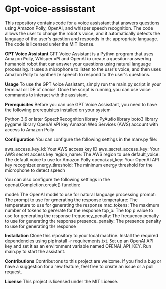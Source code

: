 # Gpt-voice-assisstant
This repository contains code for a voice assisstant that answers questions using Amazon Polly, OpenAI, and whisper speech recognition. The code allows the user to change the robot's voice, and it automatically detects the language of the user's question and responds in the appropriate language. The code is licensed under the MIT license.


**GPT Voice Assistant**
GPT Voice Assistant is a Python program that uses Amazon Polly, Whisper API and OpenAI to create a question-answering humanoid robot that can answer your questions using natural language processing. It uses a microphone to listen to the user's voice, and then uses Amazon Polly to synthesize speech to respond to the user's questions.

**Usage**
To use the GPT Voice Assistant, simply run the main.py script in your terminal or IDE of choice. Once the script is running, you can use voice commands to interact with the assistant.

**Prerequisites**
Before you can use GPT Voice Assisstant, you need to have the following prerequisites installed on your system:

Python 3.6 or later
SpeechRecognition library
PyAudio library
boto3 library
pygame library
OpenAI API key
Amazon Web Services (AWS) account with access to Amazon Polly

**Configuration**
You can configure the following settings in the marv.py file:

aws_access_key_id: Your AWS access key ID
aws_secret_access_key: Your AWS secret access key
region_name: The AWS region to use
default_voice: The default voice to use for Amazon Polly
openai.api_key: Your OpenAI API key
recognizer.energy_threshold: The minimum energy threshold for the microphone to detect speech

You can also configure the following settings in the openai.Completion.create() function:

model: The OpenAI model to use for natural language processing
prompt: The prompt to use for generating the response
temperature: The temperature to use for generating the response
max_tokens: The maximum number of tokens to generate for the response
top_p: The top p value to use for generating the response
frequency_penalty: The frequency penalty to use for generating the response
presence_penalty: The presence penalty to use for generating the response

**Installation**
Clone this repository to your local machine.
Install the required dependencies using pip install -r requirements.txt.
Set up an OpenAI API key and set it as an environment variable named OPENAI_API_KEY.
Run main.py to start the assistant.

**Contributions**
Contributions to this project are welcome. If you find a bug or have a suggestion for a new feature, feel free to create an issue or a pull request.

**License**
This project is licensed under the MIT License.
